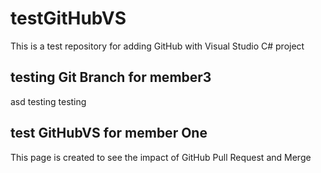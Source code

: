 # testGitHubVS
This is a test repository for adding GitHub with Visual Studio C# project


## testing Git Branch for member3
asd testing testing

## test GitHubVS for member One
This page is created to see the impact of GitHub Pull Request and Merge

